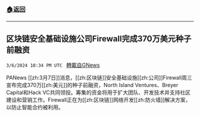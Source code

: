 ###  [:house:返回](README.md)
---


## 区块链安全基础设施公司Firewall完成370万美元种子前融资
`3/6/2024 10:34 PM UTC ` [轉載自GNews](https://gnews.org/articles/2371808)

PANews [[zh:3月7日]]消息，[[zh:区块链]]安全基础设施[[zh:公司]]Firewall周三宣布完成370万[[zh:美元]]的种子前融资，North Island Ventures、Breyer Capital和Hack VC共同领投。筹集的资金将用于扩大团队、开发技术并支持社区建设和营销工作。Firewall正在为[[zh:区块链]]网络开发[[zh:防火墙]]解决方案，以防止智能合约被利用。
